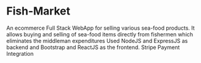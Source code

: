 # Fish-Market

An ecommerce Full Stack WebApp for selling various sea-food products.
It allows buying and selling of sea-food items directly from fishermen which eliminates the middleman expenditures
Used NodeJS and ExpressJS as backend and Bootstrap and ReactJS as the frontend.
Stripe Payment Integration
